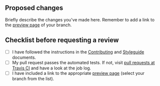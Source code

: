 ## Proposed changes

Briefly describe the changes you've made here. Remember to add a link to the [preview page](https://csc-guide-preview.2.rahtiapp.fi/origin/) of your branch.

## Checklist before requesting a review

- [ ] I have followed the instructions in the [Contributing](https://github.com/CSCfi/csc-user-guide/blob/master/CONTRIBUTING.md) and [Styleguide](https://github.com/CSCfi/csc-user-guide/blob/master/STYLEGUIDE.md) documents.
- [ ] My pull request passes the automated tests. If not, visit [pull requests at Travis CI](https://app.travis-ci.com/github/CSCfi/csc-user-guide/pull_requests) and have a look at the job log.
- [ ] I have included a link to the appropriate [preview page](https://csc-guide-preview.2.rahtiapp.fi/origin/) (select your branch from the list).
